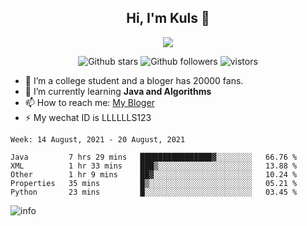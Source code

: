 <h2 align="center"> Hi, I'm Kuls 👋 </h2>
<p align="center">
    <p align="center">
        <img src=" https://avatars.githubusercontent.com/u/42165104?s=460&u=5c7fbf0bce7d4b38a15a44676e6f64b529e47598&v=4"/>
    </p>
    <p align="center">
      <img src="https://img.shields.io/github/stars/hellokuls?style=social" alt="Github stars" />
      <img src="https://img.shields.io/github/followers/hellokuls?style=social" alt="Github followers" />
      <img src="https://visitor-badge.glitch.me/badge?page_id=hellokuls.readme" alt="vistors" />
    </p>
</p>

- 🔭 I’m a college student and a bloger has 20000 fans.
- 🌱 I’m currently learning **Java and Algorithms**
- 📫 How to reach me: [My Bloger](http://www.kuls6.top) 
- ⚡ My wechat ID is LLLLLLS123

<!--START_SECTION:waka-->
```text
Week: 14 August, 2021 - 20 August, 2021

Java         7 hrs 29 mins   ████████████████▓░░░░░░░░   66.76 % 
XML          1 hr 33 mins    ███▒░░░░░░░░░░░░░░░░░░░░░   13.88 % 
Other        1 hr 9 mins     ██▓░░░░░░░░░░░░░░░░░░░░░░   10.24 % 
Properties   35 mins         █▒░░░░░░░░░░░░░░░░░░░░░░░   05.21 % 
Python       23 mins         █░░░░░░░░░░░░░░░░░░░░░░░░   03.45 % 
```
<!--END_SECTION:waka-->

![info](https://github-readme-stats.vercel.app/api?username=hellokuls&show_icons=true&count_private=true&hide=prs&theme=default_repocard)


